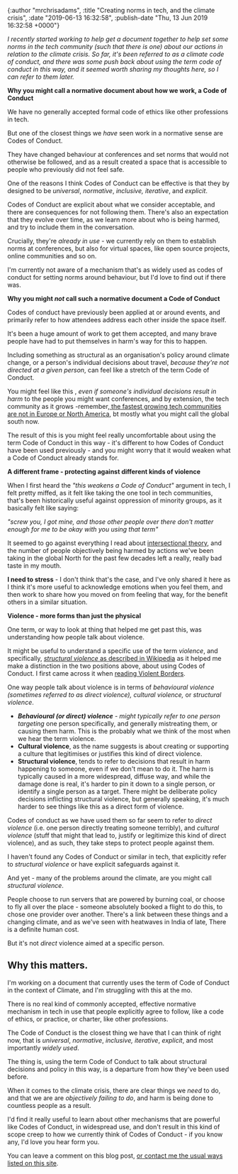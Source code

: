 

{:author "mrchrisadams", :title "Creating norms in tech, and the climate crisis", :date "2019-06-13 16:32:58", :publish-date "Thu, 13 Jun 2019 16:32:58 +0000"}



<!-- content below -->

<!-- wp:paragraph -->
<p><em>I recently started working to help get a document together to help set some norms in the tech community (such that there is one) about our actions in relation to the climate crisis. So far, it's been referred to as a climate code of conduct, and there was some push back about using the term code of conduct in this way, and it seemed worth sharing my thoughts here, so I can refer to them later.</em></p>
<!-- /wp:paragraph -->

<!-- wp:paragraph -->
<p><strong>Why you might call a normative document about how we work, a Code of Conduct</strong></p>
<!-- /wp:paragraph -->

<!-- wp:paragraph -->
<p>We have no generally accepted formal code of ethics like other professions in tech.</p>
<!-- /wp:paragraph -->

<!-- wp:paragraph -->
<p>But one of the closest things we <em>have</em> seen work in a normative sense are Codes of Conduct.</p>
<!-- /wp:paragraph -->

<!-- wp:paragraph -->
<p>They have changed behaviour at conferences and set norms that would not otherwise be followed, and as a result created a space that is accessible to people who previously did not feel safe.</p>
<!-- /wp:paragraph -->

<!-- wp:paragraph -->
<p>One of the reasons I think Codes of Conduct can be effective is that they by designed to be <em>universal</em>, <em>normative</em>, <em>inclusive,</em> <em>iterative</em>, and <em>explicit</em>.</p>
<!-- /wp:paragraph -->

<!-- wp:paragraph -->
<p>Codes of Conduct are explicit about what we consider acceptable, and there are consequences for not following them. There's also an expectation that they evolve over time, as we learn more about who is being harmed, and try to include them in the conversation.</p>
<!-- /wp:paragraph -->

<!-- wp:paragraph -->
<p>Crucially, they're <em>already in use</em> - we currently rely on them to establish norms at conferences, but also for virtual spaces, like open source projects, online communities and so on.</p>
<!-- /wp:paragraph -->

<!-- wp:paragraph -->
<p>I'm currently not aware of a mechanism that's as widely used as codes of conduct for setting norms around behaviour, but I'd love to find out if there was.</p>
<!-- /wp:paragraph -->

<!-- wp:paragraph -->
<p><strong>Why you might <em>not</em> call such a normative document a Code of Conduct</strong></p>
<!-- /wp:paragraph -->

<!-- wp:paragraph -->
<p>Codes of conduct have previously been applied at or around events, and primarily refer to how attendees address each other inside the space itself.</p>
<!-- /wp:paragraph -->

<!-- wp:paragraph -->
<p>It's been a huge amount of work to get them accepted, and many brave people have had to put themselves in harm's way for this to happen.</p>
<!-- /wp:paragraph -->

<!-- wp:paragraph -->
<p>Including something as structural as an organisation's policy around climate change, or a person's individual decisions about travel, <em>because they're not directed at a given person</em>, can feel like a stretch of the term Code of Conduct.</p>
<!-- /wp:paragraph -->

<!-- wp:paragraph -->
<p>You might feel like this , <em>even if someone's individual decisions result in harm</em> to the people you might want conferences, and by extension, the tech community as it grows -remember,<a href="https://twitter.com/mrchrisadams/status/1137113858915672064"> the fastest growing tech communities are not in Europe or North America</a>, bt mostly what you might call the global south now.</p>
<!-- /wp:paragraph -->

<!-- wp:paragraph -->
<p>The result of this is you might feel really uncomfortable about using the term Code of Conduct in this way - it's different to how Codes of Conduct have been used previously - and you might worry that it would weaken what a Code of Conduct already stands for.</p>
<!-- /wp:paragraph -->

<!-- wp:paragraph -->
<p><strong>A different frame - protecting against different kinds of violence</strong></p>
<!-- /wp:paragraph -->

<!-- wp:paragraph -->
<p>When I first heard the <em>"this weakens a Code of Conduct"</em> argument in tech, I felt pretty miffed, as it felt like taking the one tool in tech communities, that's been historically useful against oppression of minority groups, as it basically felt like saying:</p>
<!-- /wp:paragraph -->

<!-- wp:paragraph -->
<p><em>"screw you, I got mine, and those other people over there don't matter enough for me to be okay with you using that term"</em></p>
<!-- /wp:paragraph -->

<!-- wp:paragraph -->
<p>It seemed to go against everything I read about <a href="https://geekfeminism.wikia.org/wiki/Intersectionality">intersectional theory</a>, and the number of people objectively being harmed by actions we've been taking in the global North for the past few decades left a really, really bad taste in my mouth.</p>
<!-- /wp:paragraph -->

<!-- wp:paragraph -->
<p><strong>I need to stress</strong> - I don't think that's the case, and I've only shared it here as I think it's more useful to acknowledge emotions when you feel them, and then work to share how you moved on from feeling that way, for the benefit others in a similar situation.</p>
<!-- /wp:paragraph -->

<!-- wp:paragraph -->
<p><strong>Violence - more forms than just the physical</strong></p>
<!-- /wp:paragraph -->

<!-- wp:paragraph -->
<p>One term, or way to look at thing that helped me get past this, was understanding how people talk about violence.</p>
<!-- /wp:paragraph -->

<!-- wp:paragraph -->
<p>It might be useful to understand a specific use of the term <em>violence</em>, and specifically, <a href="https://www.wikiwand.com/en/Structural_violence"><em>structural violence</em> as described in Wikipedia</a> as it helped me make a distinction in the two positions above, about using Codes of Conduct. I first came across it when <a href="https://www.versobooks.com/books/2232-violent-borders">reading  Violent Borders</a>.</p>
<!-- /wp:paragraph -->

<!-- wp:paragraph -->
<p>One way people talk about violence is in terms of <em>behavioural violence (sometimes referred to as direct violence),</em> <em>cultural violence,</em> or <em>structural violence</em>.</p>
<!-- /wp:paragraph -->

<!-- wp:list -->
<ul><li><em><strong>Behavioural (or direct) violence</strong> - might typically refer to one person targeting</em> one person specifically, and generally mistreating them, or causing them harm. This is the probably what we think of the most when we hear the term violence.</li><li><strong>Cultural violence</strong>, as the name suggests is about creating or supporting a culture that legitimises or justifies this kind of direct violence.</li><li><strong>Structural violence</strong>,  tends to refer to decisions that result in harm happening to someone, even if we don't mean to do it. The harm is typically caused in a more widespread, diffuse way, and while the damage done is real, it's harder to pin it down to a single person, or identify a single person as a target. There might be deliberate policy decisions inflicting structural violence, but generally speaking, it's much harder to see things like this as a direct form of violence.</li></ul>
<!-- /wp:list -->

<!-- wp:paragraph -->
<p>Codes of conduct as we have used them so far seem to refer to <em>direct violence</em> (i.e. one person directly treating someone terribly), and <em>cultural violence</em> (stuff that might that lead to, justify or legitimize this kind of direct violence), and as such, they take steps to protect people against them.</p>
<!-- /wp:paragraph -->

<!-- wp:paragraph -->
<p>I haven't found any Codes of Conduct or similar in tech, that explicitly refer to <em>structural violence</em> or have explicit safeguards against it.</p>
<!-- /wp:paragraph -->

<!-- wp:paragraph -->
<p>And yet - many of the problems around the climate, are you might call <em>structural violence</em>.</p>
<!-- /wp:paragraph -->

<!-- wp:paragraph -->
<p>People choose to run servers that are powered by burning coal, or choose to fly all over the place - someone absolutely booked a flight to do this, to chose one provider over another. There's a link between these things and a changing climate, and as we've seen with heatwaves in India of late, There is a definite human cost.</p>
<!-- /wp:paragraph -->

<!-- wp:paragraph -->
<p>But it's not <em>direct </em>violence aimed at a specific person.</p>
<!-- /wp:paragraph -->

<!-- wp:heading -->
<h2>Why this matters.</h2>
<!-- /wp:heading -->

<!-- wp:paragraph -->
<p>I'm working on a document that currently uses the term of Code of Conduct in the context of Climate, and I'm struggling with this at the mo.</p>
<!-- /wp:paragraph -->

<!-- wp:paragraph -->
<p>There is no real kind of commonly accepted, effective normative mechanism in tech in use that people explicitly agree to follow, like a code of ethics, or practice, or charter, like other professions.</p>
<!-- /wp:paragraph -->

<!-- wp:paragraph -->
<p>The Code of Conduct is the closest thing we have that I can think of right now, that is  <em>universal</em>, <em>normative</em>, <em>inclusive,</em> <em>iterative</em>, <em>explicit</em>, and most importantly <em>widely used</em>.</p>
<!-- /wp:paragraph -->

<!-- wp:paragraph -->
<p>The thing is, using the term Code of Conduct to talk about structural decisions and policy in this way, is a departure from how they've been used before.</p>
<!-- /wp:paragraph -->

<!-- wp:paragraph -->
<p>When it comes to the climate crisis, there are clear things we <em>need</em> to do, and that we are are <em>objectively failing to do</em>, and harm is being done to countless people as a result.</p>
<!-- /wp:paragraph -->

<!-- wp:paragraph -->
<p>I'd find it really useful to learn about other mechanisms that are powerful like Codes of Conduct, in widespread use, and don't result in this kind of scope creep to how we currently think of Codes of Conduct - if you know any, I'd love you hear form you.</p>
<!-- /wp:paragraph -->

<!-- wp:paragraph -->
<p>You can leave a comment on this blog post, <a href="https://blog.chrisadams.me.uk/contact/">or contact me the usual ways listed on this site</a>.</p>
<!-- /wp:paragraph -->

